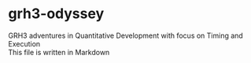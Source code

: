 # grh3-odyssey
GRH3 adventures in Quantitative Development with focus on Timing and Execution  
This file is written in Markdown
